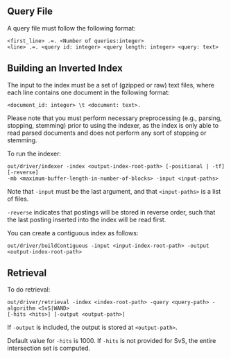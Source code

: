 Query File
------------

A query file must follow the following format:

	<first_line> .=. <Number of queries:integer>
	<line> .=. <query id: integer> <query length: integer> <query: text>

Building an Inverted Index
--------------

The input to the index must be a set of (gzipped or raw) text files, where each line contains one document in the following format:

	<document_id: integer> \t <document: text>.

Please note that you must perform necessary preprocessing (e.g., parsing, stopping, stemming) prior to using the indexer, as the index is only able to read parsed documents and does not perform any sort of stopping or stemming.

To run the indexer:

	out/driver/indexer -index <output-index-root-path> [-positional | -tf] [-reverse]
	-mb <maximum-buffer-length-in-number-of-blocks> -input <input-paths>

Note that `-input` must be the last argument, and that `<input-paths>` is a list of files.

`-reverse` indicates that postings will be stored in reverse order, such that the last posting inserted into the index will be read first.

You can create a contiguous index as follows:

	out/driver/buildContiguous -input <input-index-root-path> -output <output-index-root-path>

Retrieval
----------------------

To do retrieval:

	out/driver/retrieval -index <index-root-path> -query <query-path> -algorithm <SvS|WAND>
	[-hits <hits>] [-output <output-path>]

If `-output` is included, the output is stored at `<output-path>`.

Default value for `-hits` is 1000. If `-hits` is not provided for SvS, the entire intersection set is computed.